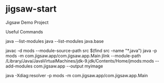# jigsaw-start
Jigsaw Demo Project

Useful Commands

java --list-modules
java --list-modules java.base
 
javac -d mods --module-source-path src $(find src -name "*.java")
java -p mods -m com.jigsaw.app/com.jigsaw.app.Main
jlink --module-path /Library/Java/JavaVirtualMachines/jdk-9.jdk/Contents/Home/jmods:mods --add-modules com.jigsaw.app --output myimage

java -Xdiag:resolver -p mods -m com.jigsaw.app/com.jigsaw.app.Main
